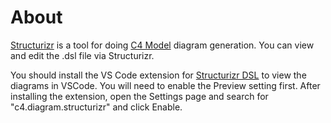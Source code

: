 # About

[Structurizr](https://structurizr.com/dsl) is a tool for doing [C4 Model](https://c4model.com/) diagram generation. You can view and edit the .dsl file via Structurizr.

You should install the VS Code extension for [Structurizr DSL](https://marketplace.visualstudio.com/items?itemName=systemticks.c4-dsl-extension) to view the diagrams in VSCode. You will need to enable the Preview setting first. After installing the extension, open the Settings page and search for "c4.diagram.structurizr" and click Enable.